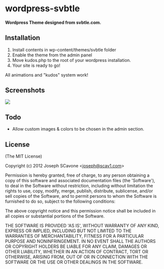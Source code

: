 # wordpress-svbtle
#### Wordpress Theme designed from svbtle.com.

  [Follow us on twitter]: http://twitter.com/jscavone
## Installation
1. Install contents in wp-content/themes/svbtle folder
2. Enable the theme from the admin panel
3. Move kudos.php to the root of your wordpress installation.
4. Your site is ready to go!

All animations and "kudos" system work!

## Screenshots 

![][1]

 [1]: https://github.com/scavone/wordpress-svbtle/raw/master/wordpress-svbtle/screenshot.png


## Todo
* Allow custom images & colors to be chosen in the admin section. 

## License 

(The MIT License)

Copyright (c) 2012 Joseph SCavone &lt;joseph@scav1.com&gt;

Permission is hereby granted, free of charge, to any person obtaining
a copy of this software and associated documentation files (the
'Software'), to deal in the Software without restriction, including
without limitation the rights to use, copy, modify, merge, publish,
distribute, sublicense, and/or sell copies of the Software, and to
permit persons to whom the Software is furnished to do so, subject to
the following conditions:

The above copyright notice and this permission notice shall be
included in all copies or substantial portions of the Software.

THE SOFTWARE IS PROVIDED 'AS IS', WITHOUT WARRANTY OF ANY KIND,
EXPRESS OR IMPLIED, INCLUDING BUT NOT LIMITED TO THE WARRANTIES OF
MERCHANTABILITY, FITNESS FOR A PARTICULAR PURPOSE AND NONINFRINGEMENT.
IN NO EVENT SHALL THE AUTHORS OR COPYRIGHT HOLDERS BE LIABLE FOR ANY
CLAIM, DAMAGES OR OTHER LIABILITY, WHETHER IN AN ACTION OF CONTRACT,
TORT OR OTHERWISE, ARISING FROM, OUT OF OR IN CONNECTION WITH THE
SOFTWARE OR THE USE OR OTHER DEALINGS IN THE SOFTWARE.